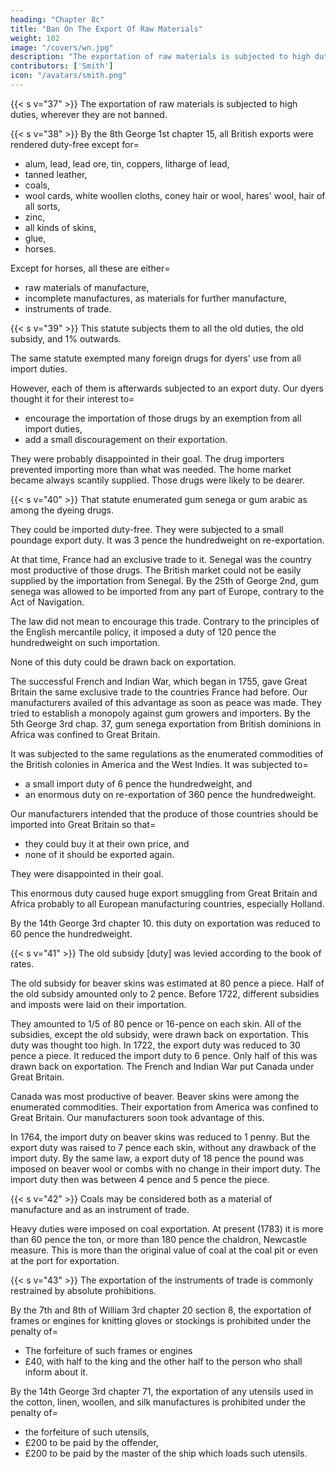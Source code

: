 ```yaml
---
heading: "Chapter 8c"
title: "Ban On The Export Of Raw Materials"
weight: 102
image: "/covers/wn.jpg"
description: "The exportation of raw materials is subjected to high duties, wherever they are not banned"
contributors: ['Smith']
icon: "/avatars/smith.png"
---
```




{{< s v="37" >}} The exportation of raw materials is subjected to high duties, wherever they are not banned.

{{< s v="38" >}} By the 8th George 1st chapter 15, all British exports were rendered duty-free except for= 
- alum, lead, lead ore, tin, coppers, litharge of lead,
- tanned leather,
- coals,
- wool cards, white woollen cloths, coney hair or wool, hares' wool, hair of all sorts,
- zinc,
- all kinds of skins,
- glue,
- horses.

Except for horses, all these are either= 
- raw materials of manufacture,
- incomplete manufactures, as materials for further manufacture,
- instruments of trade.


{{< s v="39" >}} This statute subjects them to all the old duties, the old subsidy, and 1% outwards.

The same statute exempted many foreign drugs for dyers' use from all import duties.

However, each of them is afterwards subjected to an export duty.
Our dyers thought it for their interest to= 
- encourage the importation of those drugs by an exemption from all import duties,
- add a small discouragement on their exportation.

They were probably disappointed in their goal.
The drug importers prevented importing more than what was needed.
The home market became always scantily supplied. Those drugs were likely to be dearer.


{{< s v="40" >}} That statute enumerated gum senega or gum arabic as among the dyeing drugs.

They could be imported duty-free.
They were subjected to a small poundage export duty.
It was 3 pence the hundredweight on re-exportation.

At that time, France had an exclusive trade to it.
Senegal was the country most productive of those drugs.
The British market could not be easily supplied by the importation from Senegal.
By the 25th of George 2nd, gum senega was allowed to be imported from any part of Europe, contrary to the Act of Navigation.

The law did not mean to encourage this trade.
Contrary to the principles of the English mercantile policy, it imposed a duty of 120 pence the hundredweight on such importation.

None of this duty could be drawn back on exportation.

The successful French and Indian War, which began in 1755, gave Great Britain the same exclusive trade to the countries France had before.
Our manufacturers availed of this advantage as soon as peace was made.
They tried to establish a monopoly against gum growers and importers.
By the 5th George 3rd chap. 37, gum senega exportation from British dominions in Africa was confined to Great Britain.

It was subjected to the same regulations as the enumerated commodities of the British colonies in America and the West Indies. It was subjected to= 
- a small import duty of 6 pence the hundredweight, and
- an enormous duty on re-exportation of 360 pence the hundredweight.

Our manufacturers intended that the produce of those countries should be imported into Great Britain so that= 
- they could buy it at their own price, and
- none of it should be exported again.

They were disappointed in their goal.

This enormous duty caused huge export smuggling from Great Britain and Africa probably to all European manufacturing countries, especially Holland.

By the 14th George 3rd chapter 10. this duty on exportation was reduced to 60 pence the hundredweight.


{{< s v="41" >}} The old subsidy [duty] was levied according to the book of rates.

The old subsidy for beaver skins was estimated at 80 pence a piece.
Half of the old subsidy amounted only to 2 pence.
Before 1722, different subsidies and imposts were laid on their importation.

They amounted to 1/5 of 80 pence or 16-pence on each skin.
All of the subsidies, except the old subsidy, were drawn back on exportation.
This duty was thought too high.
In 1722, the export duty was reduced to 30 pence a piece.
It reduced the import duty to 6 pence.
Only half of this was drawn back on exportation.
The French and Indian War put Canada under Great Britain.

Canada was most productive of beaver. Beaver skins were among the enumerated commodities. Their exportation from America was confined to Great Britain. Our manufacturers soon took advantage of this.

In 1764, the import duty on beaver skins was reduced to 1 penny.
But the export duty was raised to 7 pence each skin, without any drawback of the import duty.
By the same law, a export duty of 18 pence the pound was imposed on beaver wool or combs with no change in their import duty.
The import duty then was between 4 pence and 5 pence the piece.


{{< s v="42" >}} Coals may be considered both as a material of manufacture and as an instrument of trade.

Heavy duties were imposed on coal exportation.
At present (1783) it is more than 60 pence the ton, or more than 180 pence the chaldron, Newcastle measure.
This is more than the original value of coal at the coal pit or even at the port for exportation.


{{< s v="43" >}} The exportation of the instruments of trade is commonly restrained by absolute prohibitions.

By the 7th and 8th of William 3rd chapter 20 section 8, the exportation of frames or engines for knitting gloves or stockings is prohibited under the penalty of= 
- The forfeiture of such frames or engines
- £40, with half to the king and the other half to the person who shall inform about it.

By the 14th George 3rd chapter 71, the exportation of any utensils used in the cotton, linen, woollen, and silk manufactures is prohibited under the penalty of= 
- the forfeiture of such utensils,
- £200 to be paid by the offender,
- £200 to be paid by the master of the ship which loads such utensils.

